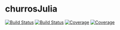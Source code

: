 # churrosJulia

[![Build Status](https://travis-ci.com/DavidJArnold/churrosJulia.jl.svg?branch=master)](https://travis-ci.com/DavidJArnold/churrosJulia.jl)
[![Build Status](https://ci.appveyor.com/api/projects/status/github/DavidJArnold/churrosJulia.jl?svg=true)](https://ci.appveyor.com/project/DavidJArnold/churrosJulia-jl)
[![Coverage](https://codecov.io/gh/DavidJArnold/churrosJulia.jl/branch/master/graph/badge.svg)](https://codecov.io/gh/DavidJArnold/churrosJulia.jl)
[![Coverage](https://coveralls.io/repos/github/DavidJArnold/churrosJulia.jl/badge.svg?branch=master)](https://coveralls.io/github/DavidJArnold/churrosJulia.jl?branch=master)
